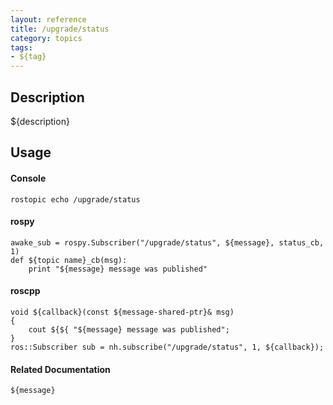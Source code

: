 ```yaml
---
layout: reference
title: /upgrade/status
category: topics
tags: 
- ${tag}
---
```


## Description
${description}

## Usage
#### Console
```
rostopic echo /upgrade/status
```

#### rospy
```
awake_sub = rospy.Subscriber("/upgrade/status", ${message}, status_cb, 1)
def ${topic name}_cb(msg):
    print "${message} message was published"
```

#### roscpp
```
void ${callback}(const ${message-shared-ptr}& msg)
{
    cout ${${ "${message} message was published";
}
ros::Subscriber sub = nh.subscribe("/upgrade/status", 1, ${callback});
```

#### Related Documentation
``${message}``